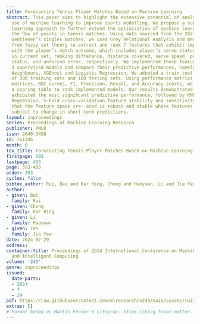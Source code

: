 ```yaml
---
title: Forecasting Tennis Player Matches Based on Machine Learning
abstract: This paper aims to highlight the extensive potential of analytics with the
  use of machine learning to improve sports modelling. We propose a supervised machine
  learning approach to further extend the optimization of machine learning in predicting
  the ﬂow of points in tennis matches. Using data sourced from the 2023 Wimbledon
  Gentlemen’s singles matches, we used Grey Relational Analysis and membership functions
  from fuzzy set theory to extract and rank 7 features that exhibit impactful ties
  with the player’s match outcome, which includes player’s serve status, games won
  in current set, ranking difference, distance covered, serve speed, previous victory
  status, and unforced error, respectively. We implemented these features to build
  3 supervised models and compare their predictive performances, namely K-Nearest
  Neighbours, XGBoost and Logistic Regression. We adopted a train test split measure
  of 300 training sets and 100 testing sets. Using performance metrics such as confusion
  matrices, ROC curves, F1, Precision, Recall, and Accuracy scores, we constructed
  a scoring table to rank implemented models. Our results demonstrated that XGBoost
  exhibited the most signiﬁcant predictive performance, followed by KNN and Logistic
  Regression. 5-Fold cross-validation feature stability and sensitivity analysis suggests
  that the feature space cre- ated is robust and stable where features are not easily
  subject to change in short-term predictions.
layout: inproceedings
series: Proceedings of Machine Learning Research
publisher: PMLR
issn: 2640-3498
id: rui24b
month: 0
tex_title: Forecasting Tennis Player Matches Based on Machine Learning
firstpage: 393
lastpage: 403
page: 393-403
order: 393
cycles: false
bibtex_author: Rui, Bai and Kar Hing, Chong and Haoyuan, Li and Jia Yew, Teh
author:
- given: Bai
  family: Rui
- given: Chong
  family: Kar Hing
- given: Li
  family: Haoyuan
- given: Teh
  family: Jia Yew
date: 2024-07-29
address:
container-title: Proceedings of 2024 International Conference on Machine Learning
  and Intelligent Computing
volume: '245'
genre: inproceedings
issued:
  date-parts:
  - 2024
  - 7
  - 29
pdf: https://raw.githubusercontent.com/mlresearch/v245/main/assets/rui24b/rui24b.pdf
extras: []
# Format based on Martin Fenner's citeproc: https://blog.front-matter.io/posts/citeproc-yaml-for-bibliographies/
---
```

